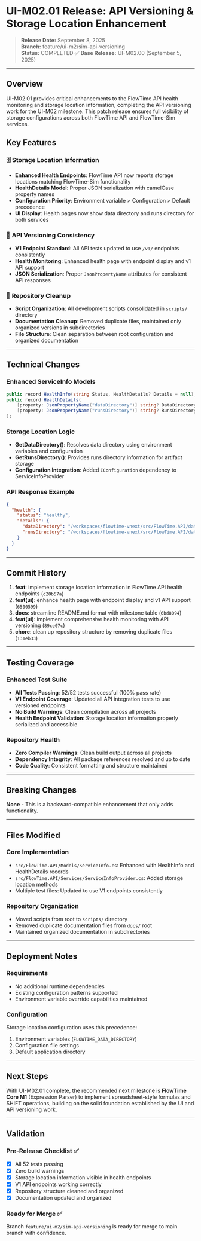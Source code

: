 # UI-M02.01 Release: API Versioning & Storage Location Enhancement

> **Release Date:** September 8, 2025  
> **Branch:** feature/ui-m2/sim-api-versioning  
> **Status:** COMPLETED ✅
> **Base Release:** UI-M02.00 (September 5, 2025)

---

## Overview

UI-M02.01 provides critical enhancements to the FlowTime API health monitoring and storage location information, completing the API versioning work for the UI-M02 milestone. This patch release ensures full visibility of storage configurations across both FlowTime API and FlowTime-Sim services.

## Key Features

### 🗄️ **Storage Location Information**
- **Enhanced Health Endpoints**: FlowTime API now reports storage locations matching FlowTime-Sim functionality
- **HealthDetails Model**: Proper JSON serialization with camelCase property names
- **Configuration Priority**: Environment variable > Configuration > Default precedence
- **UI Display**: Health pages now show data directory and runs directory for both services

### 🔧 **API Versioning Consistency**
- **V1 Endpoint Standard**: All API tests updated to use `/v1/` endpoints consistently
- **Health Monitoring**: Enhanced health page with endpoint display and v1 API support
- **JSON Serialization**: Proper `JsonPropertyName` attributes for consistent API responses

### 🧹 **Repository Cleanup**
- **Script Organization**: All development scripts consolidated in `scripts/` directory
- **Documentation Cleanup**: Removed duplicate files, maintained only organized versions in subdirectories
- **File Structure**: Clean separation between root configuration and organized documentation

---

## Technical Changes

### Enhanced ServiceInfo Models
```csharp
public record HealthInfo(string Status, HealthDetails? Details = null);
public record HealthDetails(
    [property: JsonPropertyName("dataDirectory")] string? DataDirectory = null,
    [property: JsonPropertyName("runsDirectory")] string? RunsDirectory = null
);
```

### Storage Location Logic
- **GetDataDirectory()**: Resolves data directory using environment variables and configuration
- **GetRunsDirectory()**: Provides runs directory information for artifact storage
- **Configuration Integration**: Added `IConfiguration` dependency to ServiceInfoProvider

### API Response Example
```json
{
  "health": {
    "status": "healthy",
    "details": {
      "dataDirectory": "/workspaces/flowtime-vnext/src/FlowTime.API/data",
      "runsDirectory": "/workspaces/flowtime-vnext/src/FlowTime.API/data"
    }
  }
}
```

---

## Commit History

1. **feat**: implement storage location information in FlowTime API health endpoints (`c20b57a`)
2. **feat(ui)**: enhance health page with endpoint display and v1 API support (`6500599`)
3. **docs**: streamline README.md format with milestone table (`6bd8094`)
4. **feat(ui)**: implement comprehensive health monitoring with API versioning (`89ce07c`)
5. **chore**: clean up repository structure by removing duplicate files (`131eb33`)

---

## Testing Coverage

### Enhanced Test Suite
- **All Tests Passing**: 52/52 tests successful (100% pass rate)
- **V1 Endpoint Coverage**: Updated all API integration tests to use versioned endpoints
- **No Build Warnings**: Clean compilation across all projects
- **Health Endpoint Validation**: Storage location information properly serialized and accessible

### Repository Health
- **Zero Compiler Warnings**: Clean build output across all projects
- **Dependency Integrity**: All package references resolved and up to date
- **Code Quality**: Consistent formatting and structure maintained

---

## Breaking Changes

**None** - This is a backward-compatible enhancement that only adds functionality.

---

## Files Modified

### Core Implementation
- `src/FlowTime.API/Models/ServiceInfo.cs`: Enhanced with HealthInfo and HealthDetails records
- `src/FlowTime.API/Services/ServiceInfoProvider.cs`: Added storage location methods
- Multiple test files: Updated to use V1 endpoints consistently

### Repository Organization
- Moved scripts from root to `scripts/` directory
- Removed duplicate documentation files from `docs/` root
- Maintained organized documentation in subdirectories

---

## Deployment Notes

### Requirements
- No additional runtime dependencies
- Existing configuration patterns supported
- Environment variable override capabilities maintained

### Configuration
Storage location configuration uses this precedence:
1. Environment variables (`FLOWTIME_DATA_DIRECTORY`)
2. Configuration file settings
3. Default application directory

---

## Next Steps

With UI-M02.01 complete, the recommended next milestone is **FlowTime Core M1** (Expression Parser) to implement spreadsheet-style formulas and SHIFT operations, building on the solid foundation established by the UI and API versioning work.

---

## Validation

### Pre-Release Checklist ✅
- [x] All 52 tests passing
- [x] Zero build warnings
- [x] Storage location information visible in health endpoints
- [x] V1 API endpoints working correctly
- [x] Repository structure cleaned and organized
- [x] Documentation updated and organized

### Ready for Merge ✅
Branch `feature/ui-m2/sim-api-versioning` is ready for merge to main branch with confidence.
